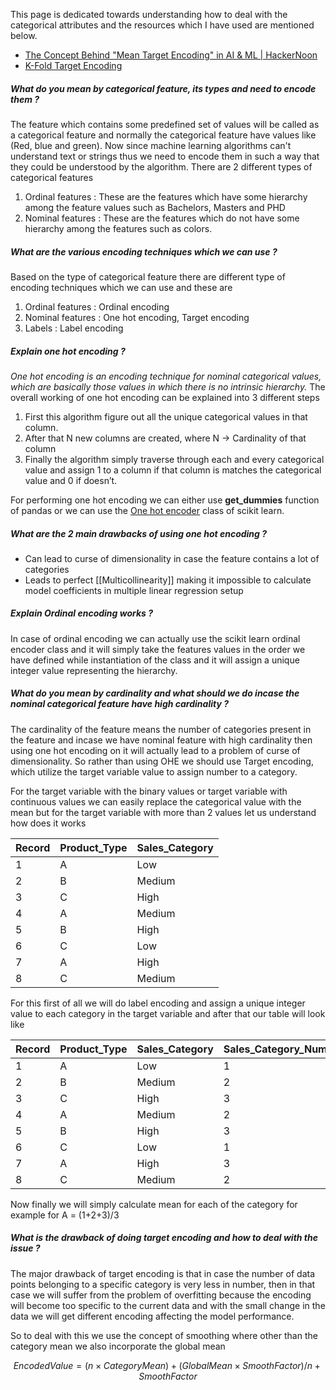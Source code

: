 This page is dedicated towards understanding how to deal with the categorical attributes and the resources which I have used are mentioned below.

- [The Concept Behind "Mean Target Encoding" in AI & ML | HackerNoon](https://hackernoon.com/the-concept-behind-mean-target-encoding-in-ai-and-ml)
- [K-Fold Target Encoding](https://medium.com/@pouryaayria/k-fold-target-encoding-dfe9a594874b)

##### What do you mean by categorical feature, its types and need to encode them ?

The feature which contains some predefined set of values will be called as a categorical feature and normally the categorical feature have values like (Red, blue and green). Now since machine learning algorithms can't understand text or strings thus we need to encode them in such a way that they could be understood by the algorithm. There are 2 different types of categorical features

1. Ordinal features : These are the features which have some hierarchy among the feature values such as Bachelors, Masters and PHD
2. Nominal features : These are the features which do not have some hierarchy among the features such as colors.

##### What are the various encoding techniques which we can use ? 

Based on the type of categorical feature there are different type of encoding techniques which we can use and these are

1. Ordinal features : Ordinal encoding
2. Nominal features : One hot encoding, Target encoding
3. Labels : Label encoding

##### Explain one hot encoding ? 

_One hot encoding is an encoding technique for nominal categorical values, which are basically those values in which there is no intrinsic hierarchy._ The overall working of one hot encoding can be explained into 3 different steps

1. First this algorithm figure out all the unique categorical values in that column.
2. After that N new columns are created, where N → Cardinality of that column
3. Finally the algorithm simply traverse through each and every categorical value and assign 1 to a column if that column is matches the categorical value and 0 if doesn’t.

For performing one hot encoding we can either use **get_dummies** function of pandas or we can use the [One hot encoder](https://scikit-learn.org/stable/modules/generated/sklearn.preprocessing.OneHotEncoder.html) class of scikit learn. 

##### What are the 2 main drawbacks of using one hot encoding ? 

- Can lead to curse of dimensionality in case the feature contains a lot of categories
- Leads to perfect [[Multicollinearity]] making it impossible to calculate model coefficients in multiple linear regression setup
##### Explain Ordinal encoding works ? 

In case of ordinal encoding we can actually use the scikit learn ordinal encoder class and it will simply take the features values in the order we have defined while instantiation of the class and it will assign a unique integer value representing the hierarchy.


##### What do you mean by cardinality and what should we do incase the nominal categorical feature have high cardinality ? 

The cardinality of the feature means the number of categories present in the feature and incase we have nominal feature with high cardinality then using one hot encoding on it will actually lead to a problem of curse of dimensionality. So rather than using OHE we should use Target encoding, which utilize the target variable value to assign number to a category.

For the target variable with the binary values or target variable with continuous values we can easily replace the categorical value with the mean but for the target variable with more than 2 values let us understand how does it works

| Record | Product_Type | Sales_Category |
|--------|--------------|----------------|
| 1      | A            | Low            |
| 2      | B            | Medium         |
| 3      | C            | High           |
| 4      | A            | Medium         |
| 5      | B            | High           |
| 6      | C            | Low            |
| 7      | A            | High           |
| 8      | C            | Medium         |
For this first of all we will do label encoding and assign a unique integer value to each category in the target variable and after that our table will look like

| Record | Product_Type | Sales_Category | Sales_Category_Numeric |
|--------|--------------|----------------|------------------------|
| 1      | A            | Low            | 1                      |
| 2      | B            | Medium         | 2                      |
| 3      | C            | High           | 3                      |
| 4      | A            | Medium         | 2                      |
| 5      | B            | High           | 3                      |
| 6      | C            | Low            | 1                      |
| 7      | A            | High           | 3                      |
| 8      | C            | Medium         | 2                      |

Now finally we will simply calculate mean for each of the category for example for A = (1+2+3)/3

##### What is the drawback of doing target encoding and how to deal with the issue ? 

The major drawback of target encoding is that in case the number of data points belonging to a specific category is very less in number, then in that case we will suffer from the problem of overfitting because the encoding will become too specific to the current data and with the small change in the data we will get different encoding affecting the model performance.

So to deal with this we use the concept of smoothing where other than the category mean we also incorporate the global mean

$$Encoded Value=(n×Category Mean)+(Global Mean×Smooth Factor)​/n+Smooth Factor$$

